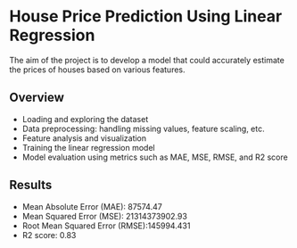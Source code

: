 # House Price Prediction Using Linear Regression
 The aim of the project is to develop a model that could accurately estimate the prices of houses based on various features.

 ## Overview
+ Loading and exploring the dataset
+ Data preprocessing: handling missing values, feature scaling, etc.
+ Feature analysis and visualization
+ Training the linear regression model
+ Model evaluation using metrics such as MAE, MSE, RMSE, and R2 score

## Results

+ Mean Absolute Error (MAE): 87574.47
+ Mean Squared Error (MSE): 21314373902.93
+ Root Mean Squared Error (RMSE):145994.431
+ R2 score: 0.83
